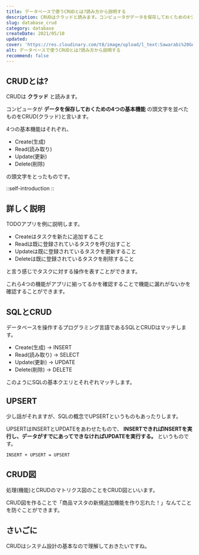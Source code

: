```yaml
---
title: データベースで使うCRUDとは?読み方から説明する
description: CRUDはクラッドと読みます。コンピュータがデータを保存しておくための4つの基本機能の頭文字を並べたものをCRUD(クラッド)と言います。4つの基本機能はそれぞれ、Create(生成)、Read(読み取り)、Update(更新)、Delete(削除)の頭文字をとったものです。
slug: database_crud
category: database
createDate: 2021/05/10
updated: 
cover: 'https://res.cloudinary.com/t8/image/upload/l_text:Sawarabi%20Gothic_80_bold:データベースで使うCRUDとは読み方から説明する,co_rgb:fff,w_620,c_fit/v1712091289/ogp_image_zorhlz.png'
alt: データベースで使うCRUDとは?読み方から説明する
recommend: false
---
```

## CRUDとは?



CRUDは __クラッド__ と読みます。

コンピュータが __データを保存しておくための4つの基本機能__ の頭文字を並べたものをCRUD(クラッド)と言います。

4つの基本機能はそれぞれ、

* Create(生成)
* Read(読み取り)
* Update(更新)
* Delete(削除)

の頭文字をとったものです。

::self-introduction
::

## 詳しく説明
TODOアプリを例に説明します。

* Createはタスクを新たに追加すること
* Readは既に登録されているタスクを呼び出すこと
* Updateは既に登録されているタスクを更新すること
* Deleteは既に登録されているタスクを削除すること

と言う感じでタスクに対する操作を表すことができます。

これら4つの機能がアプリに揃ってるかを確認することで機能に漏れがないかを確認することができます。

## SQLとCRUD
データベースを操作するプログラミング言語であるSQLとCRUDはマッチします。


* Create(生成) → INSERT
* Read(読み取り) → SELECT
* Update(更新) → UPDATE
* Delete(削除) → DELETE

このようにSQLの基本クエリとそれぞれマッチします。

## UPSERT
少し話がそれますが、SQLの概念でUPSERTというものもあったりします。

UPSERTはINSERTとUPDATEをあわせたもので、 __INSERTできればINSERTを実行し、データがすでにあってできなければUPDATEを実行する。__ というものです。

```
INSERT + UPSERT = UPSERT
```

## CRUD図
処理(機能)とCRUDのマトリクス図のことをCRUD図といいます。

CRUD図を作ることで「商品マスタの新規追加機能を作り忘れた！」なんてことを防ぐことができます。

## さいごに
CRUDはシステム設計の基本なので理解しておきたいですね。

